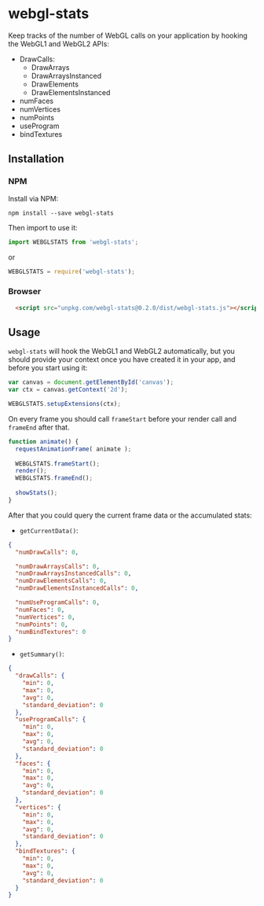 # webgl-stats

Keep tracks of the number of WebGL calls on your application by hooking the WebGL1 and WebGL2 APIs:
* DrawCalls:
  * DrawArrays
  * DrawArraysInstanced
  * DrawElements
  * DrawElementsInstanced
* numFaces
* numVertices
* numPoints
* useProgram
* bindTextures

## Installation

### NPM

Install via NPM:
```
npm install --save webgl-stats
```

Then import to use it:
```javascript
import WEBGLSTATS from 'webgl-stats';
```

or

```javascript
WEBGLSTATS = require('webgl-stats');
```

### Browser

```html
  <script src="unpkg.com/webgl-stats@0.2.0/dist/webgl-stats.js"></script>
```

## Usage

`webgl-stats` will hook the WebGL1 and WebGL2 automatically, but you should provide your context once you have created it in your app, and before you start using it:

```javascript
var canvas = document.getElementById('canvas');
var ctx = canvas.getContext('2d');

WEBGLSTATS.setupExtensions(ctx);
```

On every frame you should call `frameStart` before your render call and `frameEnd` after that.

```javascript
function animate() {
  requestAnimationFrame( animate );
  
  WEBGLSTATS.frameStart();
  render();
  WEBGLSTATS.frameEnd();
  
  showStats();
}
```

After that you could query the current frame data or the accumulated stats:

* `getCurrentData()`:
```json
{
  "numDrawCalls": 0,

  "numDrawArraysCalls": 0,
  "numDrawArraysInstancedCalls": 0,
  "numDrawElementsCalls": 0,
  "numDrawElementsInstancedCalls": 0,

  "numUseProgramCalls": 0,
  "numFaces": 0,
  "numVertices": 0,
  "numPoints": 0,
  "numBindTextures": 0
}
```

* `getSummary()`:
```json
{
  "drawCalls": {
    "min": 0,
    "max": 0,
    "avg": 0,
    "standard_deviation": 0
  },
  "useProgramCalls": {
    "min": 0,
    "max": 0,
    "avg": 0,
    "standard_deviation": 0
  },
  "faces": {
    "min": 0,
    "max": 0,
    "avg": 0,
    "standard_deviation": 0
  },
  "vertices": {
    "min": 0,
    "max": 0,
    "avg": 0,
    "standard_deviation": 0
  },
  "bindTextures": {
    "min": 0,
    "max": 0,
    "avg": 0,
    "standard_deviation": 0
  }
}
```
